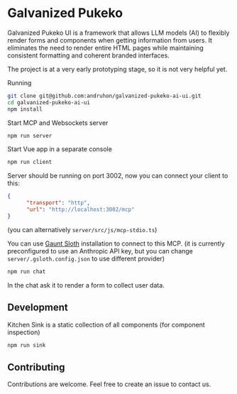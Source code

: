 # Galvanized Pukeko

Galvanized Pukeko UI is a framework that allows LLM models (AI) to flexibly render forms and components when
getting information from users. It eliminates the need to render entire HTML pages while maintaining consistent
formatting and coherent branded interfaces.

The project is at a very early prototyping stage, so it is not very helpful yet.

Running 
```bash
git clone git@github.com:andruhon/galvanized-pukeko-ai-ui.git
cd galvanized-pukeko-ai-ui
npm install
```

Start MCP and Websockets server
```bash
npm run server
```

Start Vue app in a separate console
```bash
npm run client
```

Server should be running on port 3002, now you can connect your client to this:
```json
{
      "transport": "http",
      "url": "http://localhost:3002/mcp"
}
```
(you can alternatively `server/src/js/mcp-stdio.ts`)

You can use [Gaunt Sloth](https://github.com/andruhon/gaunt-sloth-assistant) installation to connect to this MCP.
(it is currently preconfigured to use an Anthropic API key, but you can change `server/.gsloth.config.json` to use different provider)
```bash
npm run chat
```

In the chat ask it to render a form to collect user data.

## Development

Kitchen Sink is a static collection of all components (for component inspection)
```bash
npm run sink
```

## Contributing

Contributions are welcome. Feel free to create an issue to contact us.
